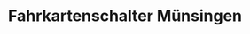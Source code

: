 ---
title: "Fahrkartenschalter Münsingen"
url: /muensingen/fahrkartenschalter-muensingen/
shop: Tickets
---